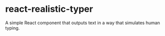 # react-realistic-typer
A simple React component that outputs text in a way that simulates human typing.
